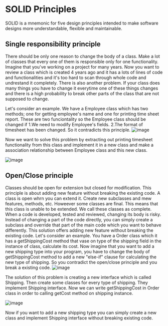 # SOLID Principles
SOLID is a mnemonic for five design principles intended to
make software designs more understandable, flexible and
maintainable.

## Single responsibility principle
There should be only one reason to change the body of a class.
  Make a lot of classes that every one of them is responsible only for one functionality. Imagine that you've working on a project for many years. Now you want to review a class which is created 4 years ago and it has a lots of lines of code and functionalities and it's too hard to scan through whole code and undrestand it completely.
  There is also another problem. If your class does many things you have to change it everytime one of these things changes and there is a high probability to break other parts of the class that are not supposed to change.

  Let's consider an example. We have a Employee class which has two methods; one for getting employee's name and one for printing time sheet report. These are two funciontality so the Employee class should be changed if 1.We need to modify Employee's fields. 2.The format of timesheet has been changed. So it contradicts this principle.
![image](https://github.com/Peyman-hme/BasicsOfOOP/assets/62210041/4f0629be-b6bc-4526-b0f5-7b2b97f17823)

  Now we want to solve this problem by extracting out printing timesheet functionality from this class and implement it in a new class and make a association relationship between Employee class and this new class.

![image](https://github.com/Peyman-hme/BasicsOfOOP/assets/62210041/e2031a99-c873-4c6e-bb5f-de7f721b7deb)


## Open/Close principle
Classes should be open for extension but closed for
modification.
This principle is about adding new feature without breaking the existing code. A class is open whrn you can extend it. Create new subclasses and mew features, methods, etc. Howeever some classes are final. This means that this class is unable to be extended. We call these classes as complete.
When a code is developed, tested and reviewed, changing its body is risky. Instead of changing a part of the code directly, you can simply create a subclass and override that part of the main code which you want to behave differently. This solution offers adding new feature without breaking the existing code.
Let's consider an example. You have a Order class which it has a getShippingCost method that vase on type of the shipping field in the instance of class, calculate its cost. Now imagine that you want to add a new shipping type into your program, you have to change the body of getShippingCost method to add a new "else-if" clause for calculating the new type of shipping. So you contradict the open/close principle and you break a existing code.
![image](https://github.com/Peyman-hme/BasicsOfOOP/assets/62210041/7d3c4a40-03ba-4477-a236-2786ddda2444)


The solution of this problem is creating a new interface which is called Shipping. Then create some classes for every type of shipping. They implement Shipping interface. Now we can write getShippingCost in Order class in order to calling getCost method on shipping instance.

![image](https://github.com/Peyman-hme/BasicsOfOOP/assets/62210041/f26ba065-3e6a-44f7-a0d8-beb36d04072d)

Now if you want to add a new shipping type you can simply create a new class and implement Shipping interface without breaking existing code.



